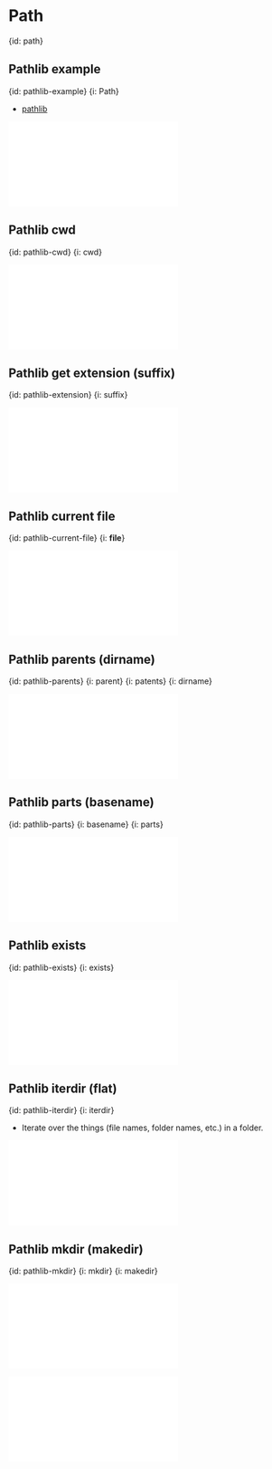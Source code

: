 # Path
{id: path}

## Pathlib example
{id: pathlib-example}
{i: Path}

* [pathlib](https://docs.python.org/library/pathlib.html)

![](examples/pathlib/path_lib.py)

## Pathlib cwd
{id: pathlib-cwd}
{i: cwd}

![](examples/pathlib/path_lib_cwd.py)


## Pathlib get extension (suffix)
{id: pathlib-extension}
{i: suffix}

![](examples/pathlib/path_lib_extension.py)


## Pathlib current file
{id: pathlib-current-file}
{i: __file__}

![](examples/pathlib/path_lib_current_file.py)

## Pathlib parents (dirname)
{id: pathlib-parents}
{i: parent}
{i: patents}
{i: dirname}

![](examples/pathlib/path_lib_parents.py)

## Pathlib parts (basename)
{id: pathlib-parts}
{i: basename}
{i: parts}

![](examples/pathlib/path_lib_basename.py)

## Pathlib exists
{id: pathlib-exists}
{i: exists}

![](examples/pathlib/path_lib_exists.py)

## Pathlib iterdir (flat)
{id: pathlib-iterdir}
{i: iterdir}

* Iterate over the things (file names, folder names, etc.) in a folder.

![](examples/pathlib/path_lib_iterdir.py)


## Pathlib mkdir (makedir)
{id: pathlib-mkdir}
{i: mkdir}
{i: makedir}

![](examples/pathlib/path_lib_mkdir.py)


![](examples/pathlib/path_lib_joinpath.py)
